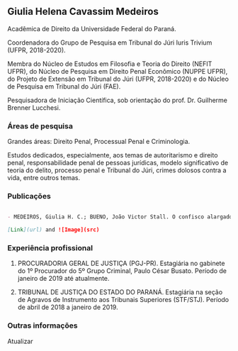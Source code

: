 ## Giulia Helena Cavassim Medeiros

Acadêmica de Direito da Universidade Federal do Paraná.

Coordenadora do Grupo de Pesquisa em Tribunal do Júri Iuris Trivium (UFPR, 2018-2020).

Membra do Núcleo de Estudos em Filosofia e Teoria do Direito (NEFIT UFPR), do Núcleo de Pesquisa em Direito Penal Econômico (NUPPE UFPR), do Projeto de Extensão em Tribunal do Júri (UFPR, 2018-2020) e do Núcleo de Pesquisa em Tribunal do Júri (FAE).

Pesquisadora de Iniciação Científica, sob orientação do prof. Dr. Guilherme Brenner Lucchesi.

### Áreas de pesquisa

Grandes áreas: Direito Penal, Processual Penal e Criminologia.

Estudos dedicados, especialmente, aos temas de autoritarismo e direito penal, responsabilidade penal de pessoas jurídicas, modelo significativo de teoria do delito, processo penal e Tribunal do Júri, crimes dolosos contra a vida, entre outros temas.

### Publicações

```markdown

- MEDEIROS, Giulia H. C.; BUENO, João Victor Stall. O confisco alargado no pacote anticrime: uma análise de sua (in)constitucionalidade. In: _aaaa_ [Link](http://lattes.cnpq.br/)

[Link](url) and ![Image](src)
```

### Experiência profissional

1. PROCURADORIA GERAL DE JUSTIÇA (PGJ-PR). Estagiária no gabinete do 1º Procurador do 5º Grupo Criminal, Paulo César Busato.
   Período de janeiro de 2019 até atualmente.
   
2. TRIBUNAL DE JUSTIÇA DO ESTADO DO PARANÁ. Estagiária na seção de Agravos de Instrumento aos Tribunais Superiores (STF/STJ).
   Período de abril de 2018 a janeiro de 2019.

### Outras informações

Atualizar
